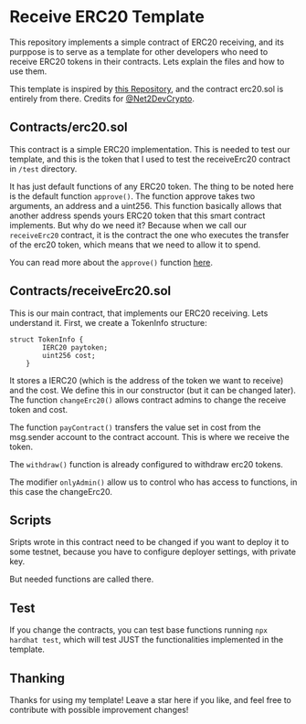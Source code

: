 # Receive ERC20 Template

This repository implements a simple contract of ERC20 receiving, and its purppose is to serve as a template for other developers who need to receive ERC20 tokens in their contracts. Lets explain the files and how to use them.

This template is inspired by [this Repository](https://github.com/net2devcrypto/ERC721-Contracts/blob/main/ERC721-NFT-Collection-withAddCurrency-ERC20.sol), and the contract erc20.sol is entirely from there. Credits for [@Net2DevCrypto](https://github.com/net2devcrypto).

## Contracts/erc20.sol

This contract is a simple ERC20 implementation. This is needed to test our template, and this is the token that I used to test the receiveErc20 contract in `/test` directory.

It has just default functions of any ERC20 token. The thing to be noted here is the default function `approve()`. The function approve takes two arguments, an address and a uint256. This function basically allows that another address spends yours ERC20 token that this smart contract implements. But why do we need it? Because when we call our `receiveErc20` contract, it is the contract the one who executes the transfer of the erc20 token, which means that we need to allow it to spend. 

You can read more about the `approve()` function [here](https://medium.com/ethex-market/erc20-approve-allow-explained-88d6de921ce9).

## Contracts/receiveErc20.sol

This is our main contract, that implements our ERC20 receiving. Lets understand it. First, we create a TokenInfo structure:
```
struct TokenInfo {
        IERC20 paytoken;
        uint256 cost;
    }
```

It stores a IERC20 (which is the address of the token we want to receive) and the cost. We define this in our constructor (but it can be changed later). The function `changeErc20()` allows contract admins to change the receive token and cost.

The function `payContract()` transfers the value set in cost from the msg.sender account to the contract account. This is where we receive the token.

The `withdraw()` function is already configured to withdraw erc20 tokens.

The modifier `onlyAdmin()` allow us to control who has access to functions, in this case the changeErc20.

## Scripts

Sripts wrote in this contract need to be changed if you want to deploy it to some testnet, because you have to configure deployer settings, with private key.

But needed functions are called there.

## Test

If you change the contracts, you can test base functions running `npx hardhat test`, which will test JUST the functionalities implemented in the template.

## Thanking

Thanks for using my template! Leave a star here if you like, and feel free to contribute with possible improvement changes!